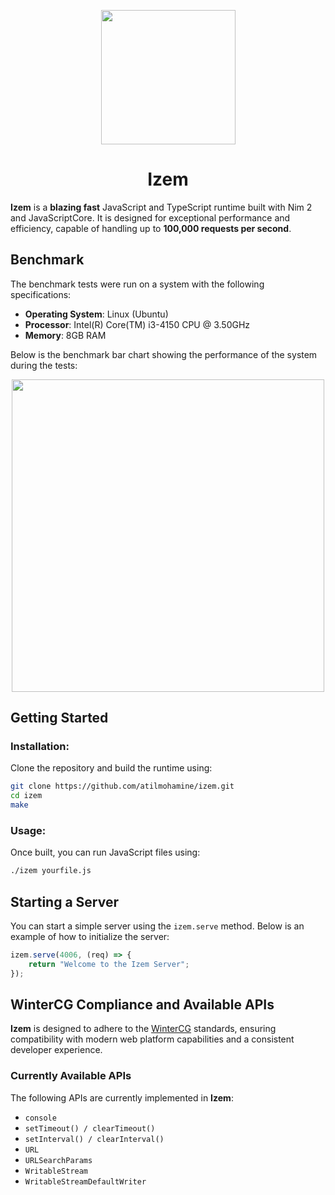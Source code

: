 <p align="center">
   <img src="https://github.com/user-attachments/assets/b6de3739-baf3-4b27-a30a-26eb0def4169" style="width: 215px">
</p>
<h1 align="center">Izem</h1>

**Izem** is a **blazing fast** JavaScript and TypeScript runtime built with Nim 2 and JavaScriptCore. It is designed for exceptional performance and efficiency, capable of handling up to **100,000 requests per second**.

## Benchmark

The benchmark tests were run on a system with the following specifications:
- **Operating System**: Linux (Ubuntu)
- **Processor**: Intel(R) Core(TM) i3-4150 CPU @ 3.50GHz
- **Memory**: 8GB RAM

Below is the benchmark bar chart showing the performance of the system during the tests:

<p align="center">
   <img src="https://github.com/user-attachments/assets/202f3368-b516-4eaa-b00a-d80f6f35bc2b" style="width: 500px">
</p>

## Getting Started

### Installation:

Clone the repository and build the runtime using:

```bash
git clone https://github.com/atilmohamine/izem.git
cd izem
make
```

### Usage:

Once built, you can run JavaScript files using:

```bash
./izem yourfile.js
```

## Starting a Server

You can start a simple server using the `izem.serve` method. Below is an example of how to initialize the server:

```js
izem.serve(4006, (req) => {
    return "Welcome to the Izem Server";
});
```

## WinterCG Compliance and Available APIs

**Izem** is designed to adhere to the [WinterCG](https://wintercg.org/) standards, ensuring compatibility with modern web platform capabilities and a consistent developer experience.

### Currently Available APIs

The following APIs are currently implemented in **Izem**:

- `console`
- `setTimeout() / clearTimeout()`
- `setInterval() / clearInterval()`
- `URL`
- `URLSearchParams`
- `WritableStream`
- `WritableStreamDefaultWriter`
